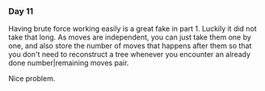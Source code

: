 ### Day 11

Having brute force working easily is a great fake in part 1. Luckily it did not take that long. As moves are independent, you can just take them one by one, and also store the number of moves that happens after them so that you don't need to reconstruct a tree whenever you encounter an already done number|remaining moves pair.

Nice problem.
